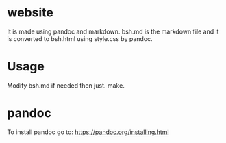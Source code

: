 # website

It is made using pandoc and markdown.
bsh.md is the markdown file and it is converted to bsh.html using style.css 
by pandoc.

# Usage

Modify bsh.md if needed then just. make.

# pandoc

To install pandoc go to: https://pandoc.org/installing.html
